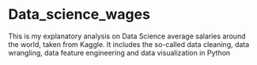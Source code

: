 # Data_science_wages
This is my explanatory analysis on Data Science average salaries around the world, taken from Kaggle. It includes the so-called data cleaning, data wrangling, data feature engineering and data visualization in Python
